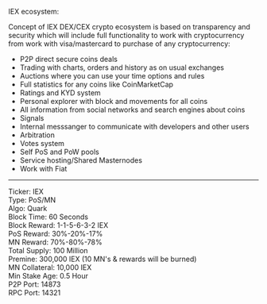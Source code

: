 IEX ecosystem:

Concept of IEX DEX/CEX crypto ecosystem is
based on transparency and security which will include full functionality to work with cryptocurrency from work with visa/mastercard to purchase of any cryptocurrency:

- P2P direct secure coins deals
- Trading with charts, orders and history as on usual exchanges
- Auctions where you can use your time options and rules
- Full statistics for any coins like CoinMarketCap
- Ratings and KYD system
- Personal explorer with block and movements for all coins
- All information from social networks and search engines about coins
- Signals
- Internal messsanger to communicate with developers and other users
- Arbitration
- Votes system
- Self PoS and PoW pools
- Service hosting/Shared Masternodes
- Work with Fiat

<hr size=1>
Ticker: IEX<br>
Type: PoS/MN<br>
Algo: Quark<br>
Block Time: 60 Seconds<br>
Block Reward: 1-1-5-6-3-2 IEX<br>
PoS Reward: 30%-20%-17%<br>
MN Reward: 70%-80%-78%<br>
Total Supply: 100 Million<br>
Premine: 300,000 IEX (10 MN's & rewards will be burned)<br>
MN Collateral: 10,000 IEX<br>
Min Stake Age: 0.5 Hour<br>
P2P Port: 14873<br>
RPC Port: 14321<br>
